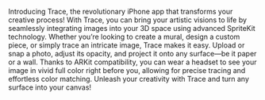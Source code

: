 Introducing Trace, the revolutionary iPhone app that transforms your creative process! With Trace, you can bring your artistic visions to life by seamlessly integrating images into your 3D space using advanced SpriteKit technology. Whether you’re looking to create a mural, design a custom piece, or simply trace an intricate image, Trace makes it easy. Upload or snap a photo, adjust its opacity, and project it onto any surface—be it paper or a wall. Thanks to ARKit compatibility, you can wear a headset to see your image in vivid full color right before you, allowing for precise tracing and effortless color matching. Unleash your creativity with Trace and turn any surface into your canvas!
